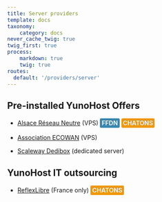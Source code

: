```yaml
---
title: Server providers
template: docs
taxonomy:
    category: docs
never_cache_twig: true
twig_first: true
process:
    markdown: true
    twig: true
routes:
  default: '/providers/server'
---
```


## Pre-installed YunoHost Offers

 * [Alsace Réseau Neutre](https://arn-fai.net) (VPS) <span class="ffdn">FFDN</span> <span class="chatons">CHATONS</span>

 * [Association ECOWAN](https://ecowan.fr) (VPS)

 * [Scaleway Dedibox](https://www.scaleway.com/en/dedibox/operating-systems/) (dedicated server)

## YunoHost IT outsourcing

 * [ReflexLibre](https://reflexlibre.net) (France only) <span class="chatons">CHATONS</span>

<style>
.ffdn {
    background-color: #3a87ad;
    border-radius: 3px;
    display: inline-block;
    padding: 4px 4px;
    font-weight: bold;
    line-height: 14px;
    color: #f8f8f8;
    text-shadow: 0 -1px 0 rgba(0, 0, 0, 0.25);
    white-space: nowrap;
    vertical-align: baseline;
}
.chatons {
    background-color: #f0980c;
    border-radius: 3px;
    display: inline-block;
    padding: 4px 4px;
    font-weight: bold;
    line-height: 14px;
    color: #f8f8f8;
    text-shadow: 0 -1px 0 rgba(0, 0, 0, 0.25);
    white-space: nowrap;
    vertical-align: baseline;
}
</style>
